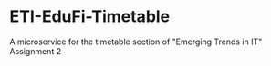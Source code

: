 # ETI-EduFi-Timetable
A microservice for the timetable section of "Emerging Trends in IT" Assignment 2
